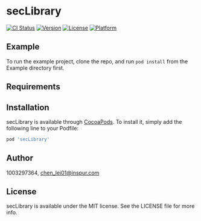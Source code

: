# secLibrary

[![CI Status](https://img.shields.io/travis/1003297364/secLibrary.svg?style=flat)](https://travis-ci.org/1003297364/secLibrary)
[![Version](https://img.shields.io/cocoapods/v/secLibrary.svg?style=flat)](https://cocoapods.org/pods/secLibrary)
[![License](https://img.shields.io/cocoapods/l/secLibrary.svg?style=flat)](https://cocoapods.org/pods/secLibrary)
[![Platform](https://img.shields.io/cocoapods/p/secLibrary.svg?style=flat)](https://cocoapods.org/pods/secLibrary)

## Example

To run the example project, clone the repo, and run `pod install` from the Example directory first.

## Requirements

## Installation

secLibrary is available through [CocoaPods](https://cocoapods.org). To install
it, simply add the following line to your Podfile:

```ruby
pod 'secLibrary'
```

## Author

1003297364, chen_lei01@inspur.com

## License

secLibrary is available under the MIT license. See the LICENSE file for more info.
